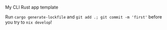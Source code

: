 My CLI Rust app template

Run `cargo generate-lockfile` and `git add .; git commit -m 'first'` before you try to `nix develop`!
